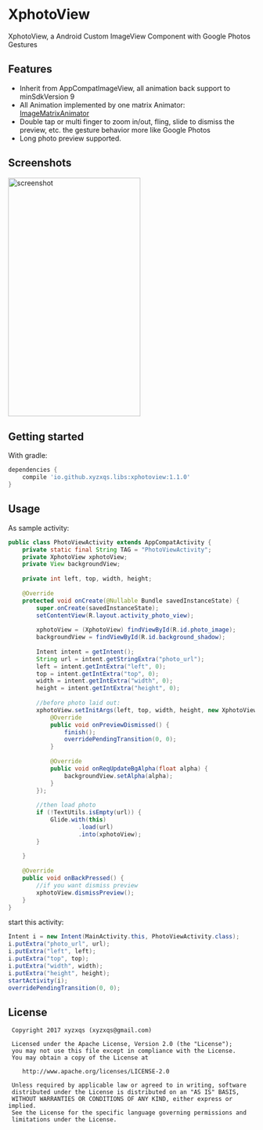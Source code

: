 # XphotoView
XphotoView, a Android Custom ImageView Component with Google Photos Gestures

## Features

* Inherit from AppCompatImageView, all animation back support to minSdkVersion 9
* All Animation implemented by one matrix Animator: [ImageMatrixAnimator](xphotoview/src/main/java/io/github/xyzxqs/libs/xphotoview/ImageMatrixAnimator.java)
* Double tap or multi finger to zoom in/out, fling, slide to dismiss the preview, etc.
the gesture behavior more like Google Photos
* Long photo preview supported.

## Screenshots

<img src="/screenshots/xphotoview-demo.gif" alt="screenshot" title="xphotoview" width="270" height="486" />

## Getting started
With gradle:
```groovy
dependencies {
    compile 'io.github.xyzxqs.libs:xphotoview:1.1.0'
}
```

## Usage

As sample activity:
```java
public class PhotoViewActivity extends AppCompatActivity {
    private static final String TAG = "PhotoViewActivity";
    private XphotoView xphotoView;
    private View backgroundView;
 
    private int left, top, width, height;
 
    @Override
    protected void onCreate(@Nullable Bundle savedInstanceState) {
        super.onCreate(savedInstanceState);
        setContentView(R.layout.activity_photo_view);
 
        xphotoView = (XphotoView) findViewById(R.id.photo_image);
        backgroundView = findViewById(R.id.background_shadow);
 
        Intent intent = getIntent();
        String url = intent.getStringExtra("photo_url");
        left = intent.getIntExtra("left", 0);
        top = intent.getIntExtra("top", 0);
        width = intent.getIntExtra("width", 0);
        height = intent.getIntExtra("height", 0);
 
        //before photo laid out:
        xphotoView.setInitArgs(left, top, width, height, new XphotoView.Callback() {
            @Override
            public void onPreviewDismissed() {
                finish();
                overridePendingTransition(0, 0);
            }
            
            @Override
            public void onReqUpdateBgAlpha(float alpha) {
                backgroundView.setAlpha(alpha);
            }
        });
 
        //then load photo
        if (!TextUtils.isEmpty(url)) {
            Glide.with(this)
                    .load(url)
                    .into(xphotoView);
        }
 
    }
 
    @Override
    public void onBackPressed() {
        //if you want dismiss preview
        xphotoView.dismissPreview();
    }
}

```

start this activity:
```java
Intent i = new Intent(MainActivity.this, PhotoViewActivity.class);
i.putExtra("photo_url", url);
i.putExtra("left", left);
i.putExtra("top", top);
i.putExtra("width", width);
i.putExtra("height", height);
startActivity(i);
overridePendingTransition(0, 0);
```

License
-------
     Copyright 2017 xyzxqs (xyzxqs@gmail.com)

     Licensed under the Apache License, Version 2.0 (the "License");
     you may not use this file except in compliance with the License.
     You may obtain a copy of the License at

        http://www.apache.org/licenses/LICENSE-2.0

     Unless required by applicable law or agreed to in writing, software
     distributed under the License is distributed on an "AS IS" BASIS,
     WITHOUT WARRANTIES OR CONDITIONS OF ANY KIND, either express or implied.
     See the License for the specific language governing permissions and
     limitations under the License.

